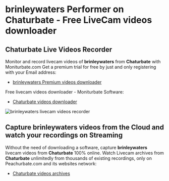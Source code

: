 # brinleywaters Performer on Chaturbate - Free LiveCam videos downloader

## Chaturbate Live Videos Recorder

Monitor and record livecam videos of **brinleywaters** from **Chaturbate** with Moniturbate.com
Get a premium trial for free by just and only registering with your Email address:
* [brinleywaters Premium videos downloader](https://moniturbate.com/request-demo-licence-key.html)

Free livecam videos downloader - Moniturbate Software:
* [Chaturbate videos downloader](https://moniturbate.com/moniturbate-download-software.html)

![brinleywaters livecam videos recorder](https://peachurnet.com/templates/moniturbate-software.png)


## Capture brinleywaters videos from the Cloud and watch your recordings on Streaming

Without the need of downloading a software, capture **brinleywaters** livecam videos from **Chaturbate** 100% online.
Watch Livecam archives from **Chaturbate** unlimitedly from thousands of existing recordings, only on Peachurbate.com and its websites network:
* [Chaturbate videos archives](https://peachurnet.com/)
